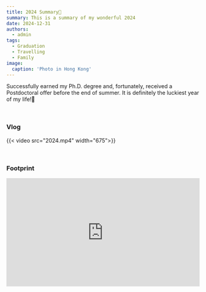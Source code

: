 ```yaml
---
title: 2024 Summary🎉
summary: This is a summary of my wonderful 2024
date: 2024-12-31
authors:
  - admin
tags:
  - Graduation
  - Travelling
  - Family
image:
  caption: 'Photo in Hong Kong'
---
```


Successfully earned my Ph.D. degree and, fortunately, received a Postdoctoral offer before the end of summer. It is definitely the luckiest year of my life!👋<br />

<br />

### Vlog

 {{< video src="2024.mp4" width="675">}}

<br />

### Footprint

<div style="position:relative; padding-bottom:56.25%; height:0; overflow:hidden; max-width:100%;">
  <iframe 
    src="https://www.google.com/maps/d/u/0/embed?mid=16UMf8A8GBgZ1AVessxmWrbcPN5tSogU&ehbc=2E312F" 
    style="position:absolute; top:0; left:0; width:100%; height:100%; border:0;"
    allowfullscreen=""
    loading="lazy">
  </iframe>
</div>
